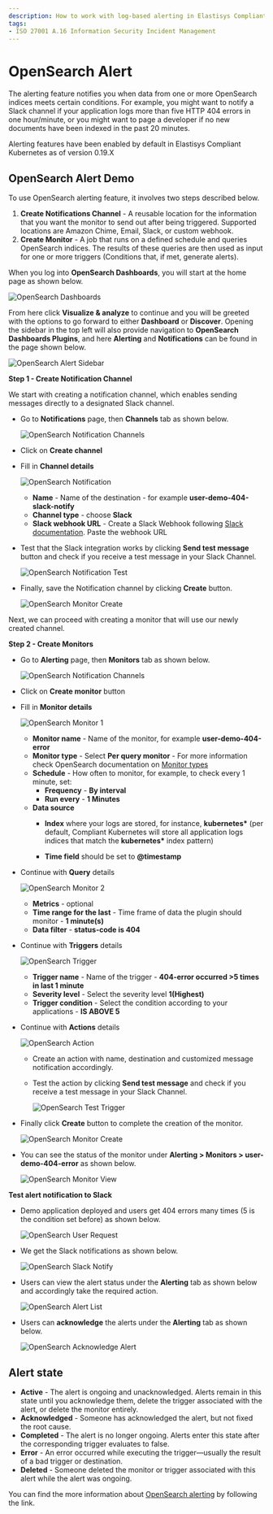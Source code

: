 ```yaml
---
description: How to work with log-based alerting in Elastisys Compliant Kubernetes, the security-focused Kubernetes distribution.
tags:
- ISO 27001 A.16 Information Security Incident Management
---
```


# OpenSearch Alert

The alerting feature notifies you when data from one or more OpenSearch indices meets certain conditions. For example, you might want to notify a Slack channel if your application logs more than five HTTP 404 errors in one hour/minute, or you might want to page a developer if no new documents have been indexed in the past 20 minutes.

Alerting features have been enabled by default in Elastisys Compliant Kubernetes as of version 0.19.X


## OpenSearch Alert Demo

To use OpenSearch alerting feature, it involves two steps described below.

1. **Create Notifications Channel** - A reusable location for the information that you want the monitor to send out after being triggered. Supported locations are Amazon Chime, Email, Slack, or custom webhook.
1. **Create Monitor** - A job that runs on a defined schedule and queries OpenSearch indices. The results of these queries are then used as input for one or more triggers (Conditions that, if met, generate alerts).

When you log into **OpenSearch Dashboards**, you will start at the home page as shown below.

![OpenSearch Dashboards](../img/osd-home.png)

From here click **Visualize & analyze** to continue and you will be greeted with the options to go forward to either **Dashboard** or **Discover**. Opening the sidebar in the top left will also provide navigation to **OpenSearch Dashboards Plugins**, and here **Alerting** and **Notifications** can be found in the page shown below.

![OpenSearch Alert Sidebar](../img/osd-alerting-sidebar.png)

**Step 1 - Create Notification Channel**

We start with creating a notification channel, which enables sending messages directly to a designated Slack channel.

- Go to **Notifications** page, then **Channels** tab as shown below.

     ![OpenSearch Notification Channels](../img/osd-notifications-channels-tab.png)

- Click on **Create channel**

- Fill in **Channel details**

     ![OpenSearch Notification](../img/add-notifications-channel.png)

     -  **Name** - Name of the destination - for example **user-demo-404-slack-notify**
     -  **Channel type** - choose **Slack**
     -  **Slack webhook URL** - Create a Slack Webhook following [Slack documentation](https://api.slack.com/incoming-webhooks). Paste the webhook URL


- Test that the Slack integration works by clicking **Send test message** button and check if you receive a test message in your Slack Channel.

     ![OpenSearch Notification Test](../img/notifications-channel-slack-test.png)

- Finally, save the Notification channel by clicking **Create** button.

     ![OpenSearch Monitor Create](../img/create-channel-button.png)

Next, we can proceed with creating a monitor that will use our newly created channel.

**Step 2 - Create Monitors**

- Go to **Alerting** page, then **Monitors** tab as shown below.

     ![OpenSearch Notification Channels](../img/osd-alerting-monitors-tab.png)

- Click on **Create monitor** button

- Fill in **Monitor details**

     ![OpenSearch Monitor 1](../img/monitor-creation-1.png)

     - **Monitor name** - Name of the monitor, for example **user-demo-404-error**
     - **Monitor type** - Select **Per query monitor** - For more information check OpenSearch documentation on [Monitor types](https://opensearch.org/docs/latest/monitoring-plugins/alerting/monitors/#create-monitors)
     - **Schedule** - How often to monitor, for example, to check every 1 minute, set:
          - **Frequency** - **By interval**
          - **Run every** - **1 Minutes**
     - **Data source**
          - **Index** where your logs are stored, for instance, **kubernetes\*** (per default, Compliant Kubernetes will store all application logs indices that match the **kubernetes\*** index pattern)

          - **Time field** should be set to **@timestamp**

- Continue with **Query** details

     ![OpenSearch Monitor 2](../img/monitor-creation-2.png)

     - **Metrics** - optional
     - **Time range for the last** - Time frame of data the plugin should monitor - **1 minute(s)**
     - **Data filter** - **status-code is 404**

- Continue with **Triggers** details

     ![OpenSearch Trigger](../img/trigger.png)

     - **Trigger name** - Name of the trigger - **404-error occurred >5 times in last 1 minute**
     - **Severity level** - Select the severity level **1(Highest)**
     - **Trigger condition** - Select the condition according to your applications - **IS ABOVE 5**

- Continue with **Actions** details

     ![OpenSearch Action](../img/action.png)

     - Create an action with name, destination and customized message notification accordingly.
     - Test the action by clicking **Send test message** and check if you receive a test message in your Slack Channel.

          ![OpenSearch Test Trigger](../img/trigger-notification-slack-test.png)

- Finally click **Create** button to complete the creation of the monitor.

     ![OpenSearch Monitor Create](../img/create-monitor-button.png)

- You can see the status of the monitor under **Alerting > Monitors > user-demo-404-error** as shown below.

     ![OpenSearch Monitor View](../img/monitor-view.png)

**Test alert notification to Slack**

- Demo application deployed and users get 404 errors many times (5 is the condition set before) as shown below.

     ![OpenSearch User Request](../img/404-user-request.png)

- We get the Slack notifications as shown below.

     ![OpenSearch Slack Notify](../img/slack-notify.png)

- Users can view the alert status under the **Alerting** tab as shown below and accordingly take the required action.

     ![OpenSearch Alert List](../img/alert-list.png)

- Users can **acknowledge** the alerts under the **Alerting** tab as shown below.

     ![OpenSearch Acknowledge Alert](../img/acknowledge-alert.png)

## Alert state

- **Active** - The alert is ongoing and unacknowledged. Alerts remain in this state until you acknowledge them, delete the trigger associated with the alert, or delete the monitor entirely.
- **Acknowledged** - Someone has acknowledged the alert, but not fixed the root cause.
- **Completed** - The alert is no longer ongoing. Alerts enter this state after the corresponding trigger evaluates to false.
- **Error** - An error occurred while executing the trigger—usually the result of a bad trigger or destination.
- **Deleted** - Someone deleted the monitor or trigger associated with this alert while the alert was ongoing.

You can find the more information about [OpenSearch alerting](https://opensearch.org/docs/latest/monitoring-plugins/alerting/index/) by following the link.
